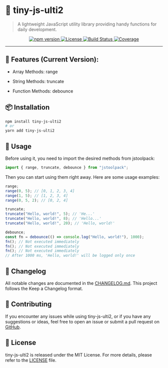 # 🧰 tiny-js-ulti2

> A lightweight JavaScript utility library providing handy functions for daily development.

<p align="center">
  <a href="https://www.npmjs.com/package/tiny-js-ulti2">
    <img src="https://img.shields.io/npm/v/tiny-js-ulti2.svg" alt="npm version">
  </a>
  <a href="LICENSE">
    <img src="https://img.shields.io/badge/license-MIT-green.svg" alt="License">
  </a>
  <a href="https://github.com/yourname/tiny-js-ulti2/actions">
    <img src="https://img.shields.io/github/actions/workflow/status/yourname/tiny-js-ulti2/ci.yml?branch=main" alt="Build Status">
  </a>
  <a href="https://codecov.io/gh/yourname/tiny-js-ulti2">
    <img src="https://img.shields.io/codecov/c/github/yourname/tiny-js-ulti2/main.svg" alt="Coverage">
  </a>
</p>

---

## 🎨 Features (Current Version):

- Array Methods: range

- String Methods: truncate

- Function Methods: debounce

## 📦 Installation

```bash
npm install tiny-js-ulti2
# or
yarn add tiny-js-ulti2
```

## 👔 Usage

Before using it, you need to import the desired methods from jstoolpack:

```js
import { range, truncate, debounce } from "jstoolpack";
```

Then you can start using them right away.
Here are some usage examples:

```js
range;
range(0, 5); // [0, 1, 2, 3, 4]
range(1, 5); // [1, 2, 3, 4]
range(0, 5, 2); // [0, 2, 4]

truncate;
truncate("Hello, world!", 5); // 'He...'
truncate("Hello, world!", 8); // 'Hello...'
truncate("Hello, world!", 20); // 'Hello, world!'

debounce;
const fn = debounce(() => console.log("Hello, world!"), 1000);
fn(); // Not executed immediately
fn(); // Not executed immediately
fn(); // Not executed immediately
// After 1000 ms, 'Hello, world!' will be logged only once
```

## 📜 Changelog

All notable changes are documented in the [CHANGELOG.md](./CHANGELOG.md). This project follows the Keep a Changelog format.

## 🤝 Contributing

If you encounter any issues while using tiny-js-ulti2, or if you have any suggestions or ideas, feel free to open an issue or submit a pull request on [GitHub](https://github.com/guoliang724/npm-tiny-js-utils).

## 📝 License

tiny-js-ulti2 is released under the MIT License. For more details, please refer to the [LICENSE](./license) file.
